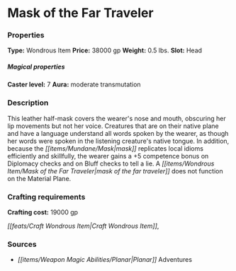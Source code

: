 ﻿---
Title: "Mask of the Far Traveler"
Type: "Wondrous Item"
Price: "38000 gp"
Weight: "0.5 lbs."
Slot: "Head"
Caster level: "7"
Aura: "moderate transmutation"
Description: |
  "This leather half-mask covers the wearer's nose and mouth, obscuring her lip movements but not her voice. Creatures that are on their native plane and have a language understand all words spoken by the wearer, as though her words were spoken in the listening creature's native tongue. In addition, because the mask replicates local idioms efficiently and skillfully, the wearer gains a +5 competence bonus on Diplomacy checks and on Bluff checks to tell a lie. A _mask of the far traveler_ does not function on the Material Plane."
Crafting cost: "19000 gp"
Sources: "['Planar Adventures']"
---

# Mask of the Far Traveler

### Properties

**Type:** Wondrous Item **Price:** 38000 gp **Weight:** 0.5 lbs. **Slot:** Head

##### Magical properties

**Caster level:** 7 **Aura:** moderate transmutation

### Description

This leather half-mask covers the wearer's nose and mouth, obscuring her lip movements but not her voice. Creatures that are on their native plane and have a language understand all words spoken by the wearer, as though her words were spoken in the listening creature's native tongue. In addition, because the _[[items/Mundane/Mask|mask]]_ replicates local idioms efficiently and skillfully, the wearer gains a +5 competence bonus on Diplomacy checks and on Bluff checks to tell a lie. A _[[items/Wondrous Item/Mask of the Far Traveler|mask of the far traveler]]_ does not function on the Material Plane.

### Crafting requirements

**Crafting cost:** 19000 gp

_[[feats/Craft Wondrous Item|Craft Wondrous Item]]_,

### Sources

* _[[items/Weapon Magic Abilities/Planar|Planar]]_ Adventures